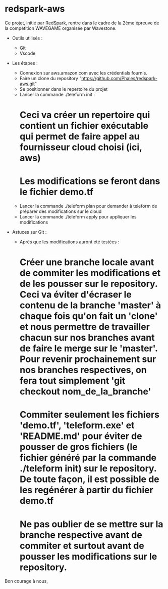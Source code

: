 # redspark-aws
Ce projet, initié par RedSpark, rentre dans le cadre de la 2ème épreuve de la compétition WAVEGAME organisée par Wavestone.

* Outils utilisés :
  - Git
  - Vscode

* Les étapes :
  - Connexion sur aws.amazon.com avec les crédentials fournis.
  - Faire un clone du repository "https://github.com/Phales/redspark-aws.git"
  - Se positionner dans le repertoire du projet
  - Lancer la commande ./teleform init :
    # Ceci va créer un repertoire qui contient un fichier exécutable qui permet de faire appel au fournisseur cloud choisi (ici, aws)
    # Les modifications se feront dans le fichier demo.tf
  - Lancer la commande ./teleform plan pour demander à teleform de préparer des modifications sur le cloud
  - Lancer la commande ./teleform apply pour appliquer les modifications
  
* Astuces sur Git :
  - Après que les modifications auront été testées :
    # Créer une branche locale avant de commiter les modifications et de les pousser sur le repository. Ceci va éviter d'écraser le contenu de la branche 'master' à chaque fois qu'on fait un 'clone' et nous permettre de travailler chacun sur nos branches avant de faire le merge sur le 'master'. Pour revenir prochainement sur nos branches respectives, on fera tout simplement 'git checkout nom_de_la_branche'
    # Commiter seulement les fichiers 'demo.tf', 'teleform.exe' et 'README.md' pour éviter de pousser de gros fichiers (le fichier généré par la commande ./teleform init) sur le repository. De toute façon, il est possible de les regénérer à partir du fichier demo.tf
    # Ne pas oublier de se mettre sur la branche respective avant de commiter et surtout avant de pousser les modifications sur le repository.
    
Bon courage à nous,
